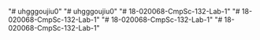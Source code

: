 "# uhgggoujiu0" 
"# uhgggoujiu0" 
"# 18-020068-CmpSc-132-Lab-1" 
"# 18-020068-CmpSc-132-Lab-1" 
"# 18-020068-CmpSc-132-Lab-1" 
"# 18-020068-CmpSc-132-Lab-1" 

